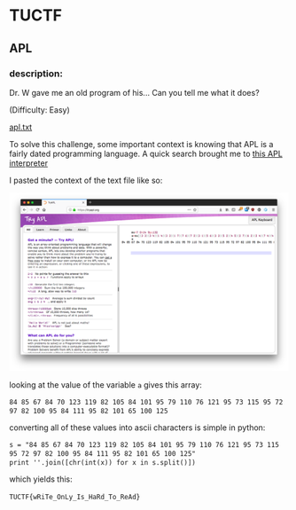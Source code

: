 # TUCTF
## APL

### description:
Dr. W gave me an old program of his... Can you tell me what it does? 

(Difficulty: Easy)

[apl.txt](APL.txt)

To solve this challenge, some important context is knowing that APL is a fairly
dated programming language. A quick search brought me to 
[this APL interpreter](https://tryapl.org/)

I pasted the context of the text file like so:

![interpreter screenshot](tryapl.png)

looking at the value of the variable `a` gives this array:

```
84 85 67 84 70 123 119 82 105 84 101 95 79 110 76 121 95 73 115 95 72 97 82 100 95 84 111 95 82 101 65 100 125
```

converting all of these values into ascii characters is simple in python:

```
s = "84 85 67 84 70 123 119 82 105 84 101 95 79 110 76 121 95 73 115 95 72 97 82 100 95 84 111 95 82 101 65 100 125"
print ''.join([chr(int(x)) for x in s.split()])
```

which yields this:

`TUCTF{wRiTe_OnLy_Is_HaRd_To_ReAd}`



